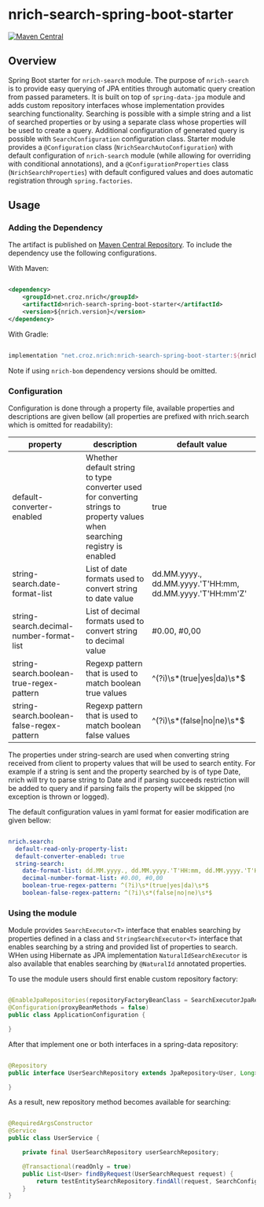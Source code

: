 # nrich-search-spring-boot-starter

[![Maven Central](https://maven-badges.herokuapp.com/maven-central/net.croz.nrich/nrich-search-spring-boot-starter/badge.svg?color=blue)](https://maven-badges.herokuapp.com/maven-central/net.croz.nrich/nrich-search-spring-boot-starter)

## Overview

Spring Boot starter for `nrich-search` module. The purpose of `nrich-search` is to provide easy querying of JPA entities through automatic query creation from passed parameters. It is built on top
of `spring-data-jpa` module and adds custom repository interfaces whose implementation provides searching functionality. Searching is possible with a simple string and a list of searched properties or
by using a separate class whose properties will be used to create a query. Additional configuration of generated query is possible with `SearchConfiguration` configuration class.
Starter module provides a `@Configuration` class (`NrichSearchAutoConfiguration`) with default configuration of `nrich-search` module (while allowing for overriding with conditional annotations),
and a `@ConfigurationProperties` class (`NrichSearchProperties`) with default configured values and does automatic registration through `spring.factories`.

## Usage

### Adding the Dependency

The artifact is published on [Maven Central Repository](https://search.maven.org/). To include the dependency use the following configurations.

With Maven:

```xml

<dependency>
    <groupId>net.croz.nrich</groupId>
    <artifactId>nrich-search-spring-boot-starter</artifactId>
    <version>${nrich.version}</version>
</dependency>

```

With Gradle:

```groovy

implementation "net.croz.nrich:nrich-search-spring-boot-starter:${nrich.version}"

```

Note if using `nrich-bom` dependency versions should be omitted.

### Configuration

Configuration is done through a property file, available properties and descriptions are given bellow (all properties are prefixed with nrich.search which is omitted for readability):

| property                                  | description                                                                                                                | default value                                            |
|-------------------------------------------|----------------------------------------------------------------------------------------------------------------------------|----------------------------------------------------------|
| default-converter-enabled                 | Whether default string to type converter used for converting strings to property values when searching registry is enabled | true                                                     |
| string-search.date-format-list            | List of date formats used to convert string to date value                                                                  | dd.MM.yyyy., dd.MM.yyyy.'T'HH:mm, dd.MM.yyyy.'T'HH:mm'Z' |
| string-search.decimal-number-format-list  | List of decimal formats used to convert string to decimal value                                                            | #0.00, #0,00                                             |
| string-search.boolean-true-regex-pattern  | Regexp pattern that is used to match boolean true values                                                                   | ^(?i)\s*(true&#124;yes&#124;da)\s*$                      |
| string-search.boolean-false-regex-pattern | Regexp pattern that is used to match boolean false values                                                                  | ^(?i)\s*(false&#124;no&#124;ne)\s*$                      |

The properties under string-search are used when converting string received from client to property values that will be used to search entity. For example if a string is sent and the property
searched by is of type Date, nrich will try to parse string to Date and if parsing succeeds restriction will be added to query and if parsing fails the property will be skipped (no exception is thrown
or logged).

The default configuration values in yaml format for easier modification are given bellow:

```yaml

nrich.search:
  default-read-only-property-list:
  default-converter-enabled: true
  string-search:
    date-format-list: dd.MM.yyyy., dd.MM.yyyy.'T'HH:mm, dd.MM.yyyy.'T'HH:mm'Z'
    decimal-number-format-list: #0.00, #0,00
    boolean-true-regex-pattern: ^(?i)\s*(true|yes|da)\s*$
    boolean-false-regex-pattern: ^(?i)\s*(false|no|ne)\s*$

```

### Using the module

Module provides `SearchExecutor<T>` interface that enables searching by properties defined in a class and `StringSearchExecutor<T>` interface that enables searching by a string and provided list of
properties to search. WHen using Hibernate as JPA implementation `NaturalIdSearchExecutor` is also available that enables searching by `@NaturalId` annotated properties.

To use the module users should first enable custom repository factory:

```java

@EnableJpaRepositories(repositoryFactoryBeanClass = SearchExecutorJpaRepositoryFactoryBean.class)
@Configuration(proxyBeanMethods = false)
public class ApplicationConfiguration {

}

```

After that implement one or both interfaces in a spring-data repository:

```java

@Repository
public interface UserSearchRepository extends JpaRepository<User, Long>, SearchExecutor<User>, StringSearchExecutor<User>, NaturalIdSearchExecutor<User> {

}

```

As a result, new repository method becomes available for searching:

```java

@RequiredArgsConstructor
@Service
public class UserService {

    private final UserSearchRepository userSearchRepository;

    @Transactional(readOnly = true)
    public List<User> findByRequest(UserSearchRequest request) {
        return testEntitySearchRepository.findAll(request, SearchConfiguration.emptyConfiguration());
    }
}


```
